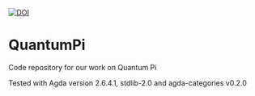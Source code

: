 [![DOI](https://zenodo.org/badge/595292039.svg)](https://zenodo.org/badge/latestdoi/595292039)
# QuantumPi
Code repository for our work on Quantum Pi

Tested with Agda version 2.6.4.1, stdlib-2.0 and agda-categories v0.2.0
